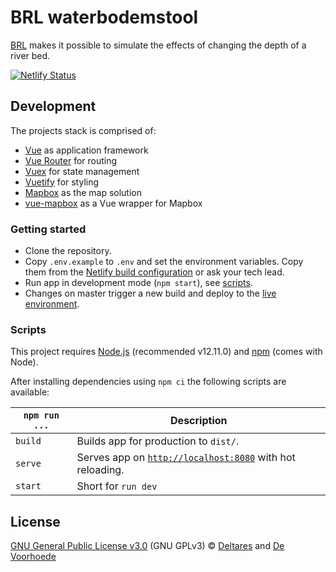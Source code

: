 # BRL waterbodemstool

[BRL](https://basisrivierbodemligging.netlify.com) makes it possible to simulate the effects of changing the depth of a river bed.

[![Netlify Status](https://api.netlify.com/api/v1/badges/1535c4c2-d3d3-496e-b404-38e41899efea/deploy-status)](https://app.netlify.com/sites/modest-allen-8e57cd/deploys)

## Development

The projects stack is comprised of:
* [Vue](https://vuejs.org/) as application framework
* [Vue Router](https://router.vuejs.org/) for routing
* [Vuex](https://vuex.vuejs.org/) for state management
* [Vuetify](https://vuetifyjs.com/) for styling
* [Mapbox](https://www.mapbox.com/) as the map solution
* [vue-mapbox](https://soal.github.io/vue-mapbox/) as a Vue wrapper for Mapbox

### Getting started

* Clone the repository.
* Copy `.env.example` to `.env` and set the environment variables. Copy them from the [Netlify build configuration](https://app.netlify.com/sites/basisrivierbodemligging/settings/deploys#environment-variables) or ask your tech lead.
* Run app in development mode (`npm start`), see [scripts](#scripts).
* Changes on master trigger a new build and deploy to the [live environment](https://basisrivierbodemligging.netlify.com).

### Scripts

This project requires [Node.js](http://nodejs.org/) (recommended v12.11.0) and [npm](https://npmjs.org/) (comes with Node).

After installing dependencies using `npm ci` the following scripts are available:

`npm run ...` | Description
---|---
`build` | Builds app for production to `dist/`.
`serve` | Serves app on [`http://localhost:8080`](http://localhost:8080) with hot reloading.
`start` | Short for `run dev`

## License

[GNU General Public License v3.0](license) (GNU GPLv3) © [Deltares](https://www.deltares.nl) and [De Voorhoede](https://www.voorhoede.nl)

